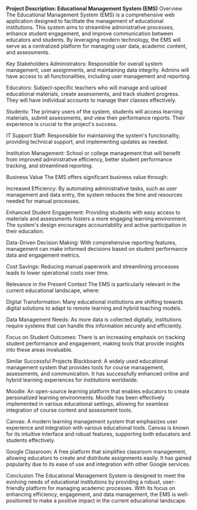 **Project Description: Educational Management System (EMS)**
Overview
The Educational Management System (EMS) is a comprehensive web application designed to facilitate the management of educational institutions. This system aims to streamline administrative processes, enhance student engagement, and improve communication between educators and students. By leveraging modern technology, the EMS will serve as a centralized platform for managing user data, academic content, and assessments.

Key Stakeholders
Administrators: Responsible for overall system management, user assignments, and maintaining data integrity. Admins will have access to all functionalities, including user management and reporting.

Educators: Subject-specific teachers who will manage and upload educational materials, create assessments, and track student progress. They will have individual accounts to manage their classes effectively.

Students: The primary users of the system, students will access learning materials, submit assessments, and view their performance reports. Their experience is crucial to the project's success.

IT Support Staff: Responsible for maintaining the system's functionality, providing technical support, and implementing updates as needed.

Institution Management: School or college management that will benefit from improved administrative efficiency, better student performance tracking, and streamlined reporting.

Business Value
The EMS offers significant business value through:

Increased Efficiency: By automating administrative tasks, such as user management and data entry, the system reduces the time and resources needed for manual processes.

Enhanced Student Engagement: Providing students with easy access to materials and assessments fosters a more engaging learning environment. The system's design encourages accountability and active participation in their education.

Data-Driven Decision Making: With comprehensive reporting features, management can make informed decisions based on student performance data and engagement metrics.

Cost Savings: Reducing manual paperwork and streamlining processes leads to lower operational costs over time.

Relevance in the Present Context
The EMS is particularly relevant in the current educational landscape, where:

Digital Transformation: Many educational institutions are shifting towards digital solutions to adapt to remote learning and hybrid teaching models.

Data Management Needs: As more data is collected digitally, institutions require systems that can handle this information securely and efficiently.

Focus on Student Outcomes: There is an increasing emphasis on tracking student performance and engagement, making tools that provide insights into these areas invaluable.

Similar Successful Projects
Blackboard: A widely used educational management system that provides tools for course management, assessments, and communication. It has successfully enhanced online and hybrid learning experiences for institutions worldwide.

Moodle: An open-source learning platform that enables educators to create personalized learning environments. Moodle has been effectively implemented in various educational settings, allowing for seamless integration of course content and assessment tools.

Canvas: A modern learning management system that emphasizes user experience and integration with various educational tools. Canvas is known for its intuitive interface and robust features, supporting both educators and students effectively.

Google Classroom: A free platform that simplifies classroom management, allowing educators to create and distribute assignments easily. It has gained popularity due to its ease of use and integration with other Google services.

Conclusion
The Educational Management System is designed to meet the evolving needs of educational institutions by providing a robust, user-friendly platform for managing academic processes. With its focus on enhancing efficiency, engagement, and data management, the EMS is well-positioned to make a positive impact in the current educational landscape.

